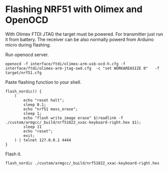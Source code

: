 # Flashing NRF51 with Olimex and OpenOCD

With Olimex FTDI JTAG the target must be powered. For transmitter just run it from battery. The receiver can be also normally powerd from Arduino micro during flashing.

Run openocd server.
```
openocd -f interface/ftdi/olimex-arm-usb-ocd-h.cfg -f interface/ftdi/olimex-arm-jtag-swd.cfg  -c "set WORKAREASIZE 0"   -f target/nrf51.cfg
```

Paste flashing function to your shell.
```
flash_nordic() {
    (   
        echo "reset halt";
        sleep 0.1;
        echo "nrf51 mass_erase";
        sleep 1;
        echo "flash write_image erase" $(readlink -f ./custom/armgcc/_build/nrf51822_xxac-keyboard-right.hex $1);
        sleep 11
        echo "reset";
        exit;
    ) | telnet 127.0.0.1 4444
}
```

Flash it.
```
flash_nordic ./custom/armgcc/_build/nrf51822_xxac-keyboard-right.hex
```
